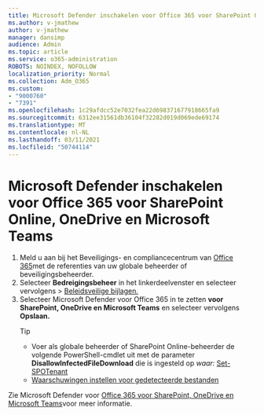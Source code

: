 ```yaml
---
title: Microsoft Defender inschakelen voor Office 365 voor SharePoint Online, OneDrive en Microsoft Teams
ms.author: v-jmathew
author: v-jmathew
manager: dansimp
audience: Admin
ms.topic: article
ms.service: o365-administration
ROBOTS: NOINDEX, NOFOLLOW
localization_priority: Normal
ms.collection: Adm_O365
ms.custom:
- "9000760"
- "7391"
ms.openlocfilehash: 1c29afdcc52e7032fea22d698371677918665fa9
ms.sourcegitcommit: 6312ee31561db36104f32282d019d069ede69174
ms.translationtype: MT
ms.contentlocale: nl-NL
ms.lasthandoff: 03/11/2021
ms.locfileid: "50744114"
---
```

# <a name="enable-microsoft-defender-for-office-365-for-sharepoint-online-onedrive-and-microsoft-teams"></a>Microsoft Defender inschakelen voor Office 365 voor SharePoint Online, OneDrive en Microsoft Teams

1. Meld u aan bij het Beveiligings- en compliancecentrum van [Office 365](https://protection.office.com/)met de referenties van uw globale beheerder of beveiligingsbeheerder.
2. Selecteer **Bedreigingsbeheer** in het linkerdeelvenster en selecteer vervolgens   >  [Beleidsveilige bijlagen.](https://protection.office.com/safeattachment)
3. Selecteer Microsoft Defender voor Office 365 in te zetten **voor SharePoint, OneDrive en Microsoft Teams** en selecteer vervolgens **Opslaan.**
    > [!TIP]
    >
    > - Voer als globale beheerder of SharePoint Online-beheerder de volgende PowerShell-cmdlet uit met de parameter **DisallowInfectedFileDownload** die is ingesteld op *waar:* [Set-SPOTenant](https://go.microsoft.com/fwlink/?linkid=2092301)
    > - [Waarschuwingen instellen voor gedetecteerde bestanden](https://go.microsoft.com/fwlink/?linkid=2092110)

Zie Microsoft Defender voor [Office 365 voor SharePoint, OneDrive en Microsoft Teams](https://go.microsoft.com/fwlink/?linkid=2092041)voor meer informatie.
